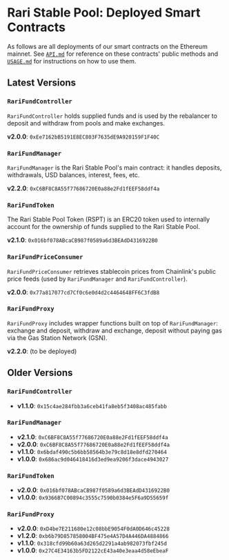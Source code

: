 # Rari Stable Pool: Deployed Smart Contracts

As follows are all deployments of our smart contracts on the Ethereum mainnet. See [`API.md`](API.md) for reference on these contracts' public methods and [`USAGE.md`](USAGE.md) for instructions on how to use them.

## Latest Versions

### `RariFundController`

`RariFundController` holds supplied funds and is used by the rebalancer to deposit and withdraw from pools and make exchanges.

**v2.0.0**: `0xEe7162bB5191E8EC803F7635dE9A920159F1F40C`

### `RariFundManager`

`RariFundManager` is the Rari Stable Pool's main contract: it handles deposits, withdrawals, USD balances, interest, fees, etc.

**v2.2.0**: `0xC6BF8C8A55f77686720E0a88e2Fd1fEEF58ddf4a`

### `RariFundToken`

The Rari Stable Pool Token (RSPT) is an ERC20 token used to internally account for the ownership of funds supplied to the Rari Stable Pool.

**v2.1.0**: `0x016bf078ABcaCB987f0589a6d3BEAdD4316922B0`

### `RariFundPriceConsumer`

`RariFundPriceConsumer` retrieves stablecoin prices from Chainlink's public price feeds (used by `RariFundManager` and `RariFundController`).

**v2.0.0**: `0x77a817077cd7Cf0c6e0d4d2c4464648FF6C3fdB8`

### `RariFundProxy`

`RariFundProxy` includes wrapper functions built on top of `RariFundManager`: exchange and deposit, withdraw and exchange, deposit without paying gas via the Gas Station Network (GSN).

**v2.2.0**: (to be deployed)

## Older Versions

### `RariFundController`

* **v1.1.0**: `0x15c4ae284fbb3a6ceb41fa8eb5f3408ac485fabb`

### `RariFundManager`

* **v2.1.0**: `0xC6BF8C8A55f77686720E0a88e2Fd1fEEF58ddf4a`
* **v2.0.0**: `0xC6BF8C8A55f77686720E0a88e2Fd1fEEF58ddf4a`
* **v1.1.0**: `0x6bdaf490c5b6bb58564b3e79c8d18e8dfd270464`
* **v1.0.0**: `0x686ac9d046418416d3ed9ea9206f3dace4943027`

### `RariFundToken`

* **v2.0.0**: `0x016bf078ABcaCB987f0589a6d3BEAdD4316922B0`
* **v1.0.0**: `0x9366B7C00894c3555c7590b0384e5F6a9D55659f`

### `RariFundProxy`

* **v2.0.0**: `0xD4be7E211680e12c08bbE9054F0dA0D646c45228`
* **v1.2.0**: `0xb6b79D857858004BF475e4A57D4A446DA4884866`
* **v1.1.0**: `0x318cfd99b60a63d265d2291a4ab982073fbf245d`
* **v1.0.0**: `0x27C4E34163b5FD2122cE43a40e3eaa4d58eEbeaF`
